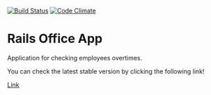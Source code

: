 [![Build Status](https://travis-ci.org/olegnikitashin/office_app.svg?branch=master)](https://travis-ci.org/olegnikitashin/office_app)
[![Code Climate](https://codeclimate.com/github/olegnikitashin/office_app/badges/gpa.svg)](https://codeclimate.com/github/olegnikitashin/office_app)
# Rails Office App

Application for checking employees overtimes.

You can check the latest stable version by clicking the following link!

[Link](https://on-overtime.herokuapp.com/)